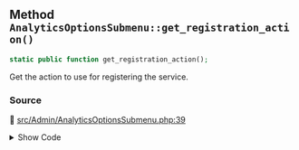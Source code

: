 ## Method `AnalyticsOptionsSubmenu::get_registration_action()`

```php
static public function get_registration_action();
```

Get the action to use for registering the service.

### Source

:link: [src/Admin/AnalyticsOptionsSubmenu.php:39](https://github.com/ampproject/amp-wp/blob/develop/src/Admin/AnalyticsOptionsSubmenu.php#L39-L41)

<details>
<summary>Show Code</summary>

```php
public static function get_registration_action() {
	return 'admin_init';
}
```

</details>
